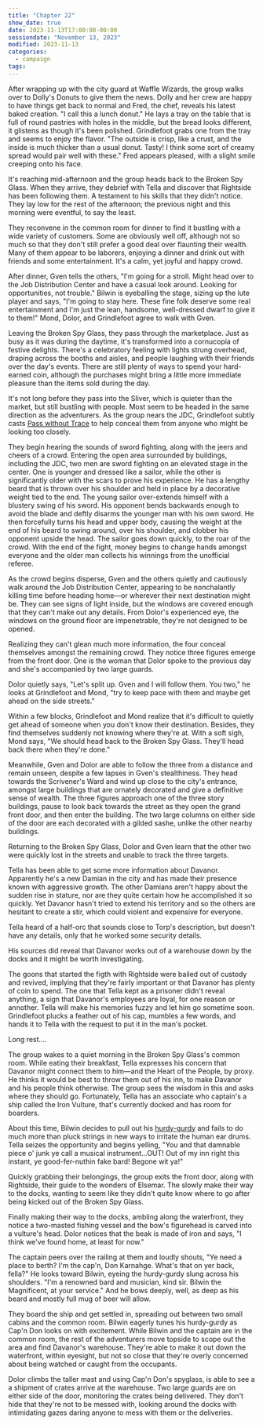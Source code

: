 ```yaml
---
title: "Chapter 22"
show_date: true
date: 2023-11-13T17:00:00-00:00
sessiondate: "November 13, 2023"
modified: 2023-11-13
categories:
  - campaign
tags:
---
```


After wrapping up with the city guard at Waffle Wizards, the group walks over
to Dolly's Donuts to give them the news. Dolly and her crew are happy to have
things get back to normal and Fred, the chef, reveals his latest baked creation.
"I call this a lunch donut." He lays a tray on the table that is full of round
pastries with holes in the middle, but the bread looks different, it glistens as
though it's been polished. Grindlefoot grabs one from the tray and seems to enjoy
the flavor. "The outside is crisp, like a crust, and the inside is much
thicker than a usual donut. Tasty! I think some sort of creamy spread would pair
well with these." Fred appears pleased, with a slight smile creeping onto his face.

It's reaching mid-afternoon and the group heads back to the Broken Spy Glass. When they
arrive, they debrief with Tella and discover that Rightside has been following them.
A testament to his skills that they didn't notice. They lay low for the rest of
the afternoon; the previous night and this morning were eventful, to say the least.

They reconvene in the common room for dinner to find it bustling with a wide variety
of customers. Some are obviously well off, although not so much so that they don't
still prefer a good deal over flaunting their wealth. Many of them appear to be
laborers, enjoying a dinner and drink out with friends and some entertainment.
It's a calm, yet joyful and happy crowd.

After dinner, Gven tells the others, "I'm going for a stroll. Might head over to the
Job Distribution Center and have a casual look around. Looking for opportunities,
not trouble." Bilwin is eyeballing the stage, sizing up the lute player and says,
"I'm going to stay here. These fine folk deserve some real entertainment and I'm
just the lean, handsome, well-dressed dwarf to give it to them!" Mond, Dolor, and
Grindlefoot agree to walk with Gven.

Leaving the Broken Spy Glass, they pass through the marketplace. Just as busy as it
was during the daytime, it's transformed into a cornucopia of festive delights.
There's a celebratory feeling with lights strung overhead, draping across the
booths and aisles, and people laughing with their friends over the day's events.
There are still plenty of ways to spend your hard-earned coin, although the
purchases might bring a little more immediate pleasure than the items sold during
the day.

It's not long before they pass into the Sliver, which is quieter than the market,
but still bustling with people. Most seem to be headed in the same direction as
the adventurers. As the group nears the JDC, Grindlefoot subtly casts
[Pass without Trace](https://www.dndbeyond.com/spells/pass-without-trace) to help
conceal them from anyone who might be looking too closely.

They begin hearing the sounds of sword fighting, along with the jeers and cheers
of a crowd. Entering the open area surrounded by buildings, including the JDC,
two men are sword fighting on an elevated stage in the center. One is younger and
dressed like a sailor, while the other is significantly older with the scars
to prove his experience. He has a lengthy beard that is thrown over his shoulder
and held in place by a decorative weight tied to the end. The young sailor
over-extends himself with a blustery swing of his sword. His opponent bends
backwards enough to avoid the blade and deftly disarms the younger man with his own
sword. He then forcefully turns his head and upper body, causing the weight at the
end of his beard to swing around, over his shoulder, and clobber his opponent upside
the head. The sailor goes down quickly, to the roar of the crowd. With the end of the
fight, money begins to change hands amongst everyone and the older man
collects his winnings from the unofficial referee.

As the crowd begins disperse, Gven and the others quietly and cautiously
walk around the Job Distribution Center, appearing to be nonchalantly killing time
before heading home—or wherever their next destination might be. They can see
signs of light inside, but the windows are covered enough that they can't
make out any details. From Dolor's experienced eye, the windows on the ground
floor are impenetrable, they're not designed to be opened.

Realizing they can't glean much more information, the four conceal themselves
amongst the remaining crowd. They notice three figures emerge from the front door.
One is the woman that Dolor spoke to the previous day and she's accompanied by
two large guards.

Dolor quietly says, "Let's split up. Gven and I will follow them. You two," he
looks at Grindlefoot and Mond, "try to keep pace with them and maybe get ahead
on the side streets."

Within a few blocks, Grindlefoot and Mond realize that it's difficult to quietly
get ahead of someone when you don't know their destination. Besides, they find
themselves suddenly not knowing where they're at. With a soft sigh, Mond says,
"We should head back to the Broken Spy Glass. They'll head back there when they're
done."

Meanwhile, Gven and Dolor are able to follow the three from a distance and remain
unseen, despite a few lapses in Gven's stealthiness. They head towards the
Scrivener's Ward and wind up close to the city's entrance, amongst large
buildings that are ornately decorated and give a definitive sense of wealth.
The three figures approach one of the three story buildings, pause to look
back towards the street as they open the grand front door, and then enter the building.
The two large columns on either side of the door are each decorated with a gilded
sashe, unlike the other nearby buildings.

Returning to the Broken Spy Glass, Dolor and Gven learn that the other two
were quickly lost in the streets and unable to track the three targets.

Tella has been able to get some more information about Davanor. Apparently he's
a new Damian in the city and has made their presence known with aggressive
growth. The other Damians aren't happy about the sudden rise in stature, nor
are they quite certain how he accomplished it so quickly. Yet Davanor hasn't
tried to extend his territory and so the others are hesitant to create a stir,
which could violent and expensive for everyone.

Tella heard of a half-orc that sounds close to Torp's description, but doesn't
have any details, only that he worked some security details.

His sources did reveal that Davanor works out of a warehouse down by the docks
and it might be worth investigating.

The goons that started the figth with Rightside were bailed out of custody
and revived, implying that they're fairly important or that Davanor has plenty
of coin to spend. The one that Tella kept as a prisoner didn't reveal anything,
a sign that Davanor's employees are loyal, for one reason or annother. Tella
will make his memories fuzzy and let him go sometime soon. Grindlefoot plucks
a feather out of his cap, mumbles a few words, and hands it to Tella with the
request to put it in the man's pocket.

Long rest....

The group wakes to a quiet morning in the Broken Spy Glass's common room. While
eating their breakfast, Tella expresses his concern that Davanor might connect
them to him—and the Heart of the People, by proxy. He thinks it would be best
to throw them out of his inn, to make Davanor and his people think otherwise.
The group sees the wisdom in this and asks where they should go. Fortunately,
Tella has an associate who captain's a ship called the Iron Vulture, that's
currently docked and has room for boarders.

About this time, Bilwin decides to pull out his [hurdy-gurdy](https://en.wikipedia.org/wiki/Hurdy-gurdy)
and fails to do much more than pluck strings in new ways to irritate the human
ear drums. Tella seizes the opportunity and begins yelling, "You and that
damnable piece o' junk ye call a musical instrument...OUT! Out of my inn right
this instant, ye good-fer-nuthin fake bard! Begone wit ya!"

Quickly grabbing their belongings, the group exits the front door, along with
Rightside, their guide to the wonders of Elsemar. The slowly make their way
to the docks, wanting to seem like they didn't quite know where to go after
being kicked out of the Broken Spy Glass.

Finally making their way to the docks, ambling along the waterfront, they notice
a two-masted fishing vessel and the bow's figurehead is carved into a vulture's
head. Dolor notices that the beak is made of iron and says, "I think we've found
home, at least for now."

The captain peers over the railing at them and loudly shouts, "Ye need a place
to berth? I'm the cap'n, Don Karnahge. What's that on yer back, fella?" He
looks toward Bilwin, eyeing the hurdy-gurdy slung across his shoulders. "I'm
a renowned bard and musician, kind sir. Bilwin the Magnificent, at your
service." And he bows deeply, well, as deep as his beard and mostly full
mug of beer will allow.

They board the ship and get settled in, spreading out between two small cabins
and the common room. Bilwin eagerly tunes his hurdy-gurdy as Cap'n Don looks
on with excitement. While Bilwin and the captain are in the common room, the
rest of the adventurers move topside to scope out the area and find Davanor's
warehouse. They're able to make it out down the waterfront, within eyesight,
but not so close that they're overly concerned about being watched or caught
from the occupants.

Dolor climbs the taller mast and using Cap'n Don's spyglass, is able to see a
a shipment of crates arrive at the warehouse. Two large guards are on either
side of the door, monitoring the crates being delivered. They don't hide that
they're not to be messed with, looking around the docks with intimidating gazes
daring anyone to mess with them or the deliveries.


<!-- em dash: — | kebyoard shortcut = Option + Shift + Dash (-) -->
<!-- https://oatcookies.neocities.org/dndmoney to convert copper, silver, gold, and more into CP -->
